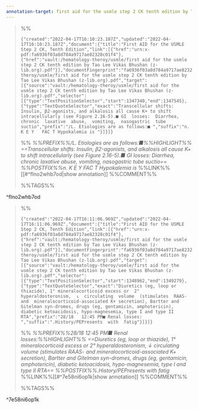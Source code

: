 ```yaml
---
annotation-target: first aid for the usmle step 2 CK tenth edition by Tao Lee Vikas Bhushan (z-lib.org).pdf
---
```



>%%
>```annotation-json
>{"created":"2022-04-17T16:10:23.187Z","updated":"2022-04-17T16:10:23.187Z","document":{"title":"First AID for the USMLE Step 2 CK, Tenth Edition","link":[{"href":"urn:x-pdf:fa6936f03a8d784a9717ae82328c01f4"},{"href":"vault:/hematology-theroy/usmle/first aid for the usmle step 2 CK tenth edition by Tao Lee Vikas Bhushan (z-lib.org).pdf"}],"documentFingerprint":"fa6936f03a8d784a9717ae82328c01f4"},"uri":"vault:/hematology-theroy/usmle/first aid for the usmle step 2 CK tenth edition by Tao Lee Vikas Bhushan (z-lib.org).pdf","target":[{"source":"vault:/hematology-theroy/usmle/first aid for the usmle step 2 CK tenth edition by Tao Lee Vikas Bhushan (z-lib.org).pdf","selector":[{"type":"TextPositionSelector","start":1347340,"end":1347545},{"type":"TextQuoteSelector","exact":"Transcellular shifts: Insulin, β2-agonists, and alkalosis all cause K+ to shift intracellularly (see Figure 2.16-5).■ GI  losses:  Diarrhea,  chronic  laxative  abuse,  vomiting,  nasogastric  tube  suctio","prefix":"/L. Etiologies are as follows:■ ","suffix":"n. K E Y   FAC T Hypokalemia is "}]}]}
>```
>%%
>*%%PREFIX%%/L. Etiologies are as follows:■%%HIGHLIGHT%% ==Transcellular shifts: Insulin, β2-agonists, and alkalosis all cause K+ to shift intracellularly (see Figure 2.16-5).■ GI  losses:  Diarrhea,  chronic  laxative  abuse,  vomiting,  nasogastric  tube  suctio== %%POSTFIX%%n. K E Y   FAC T Hypokalemia is*
>%%LINK%%[[#^flno2whb7od|show annotation]]
>%%COMMENT%%
>
>%%TAGS%%
>
^flno2whb7od


>%%
>```annotation-json
>{"created":"2022-04-17T16:11:06.969Z","updated":"2022-04-17T16:11:06.969Z","document":{"title":"First AID for the USMLE Step 2 CK, Tenth Edition","link":[{"href":"urn:x-pdf:fa6936f03a8d784a9717ae82328c01f4"},{"href":"vault:/hematology-theroy/usmle/first aid for the usmle step 2 CK tenth edition by Tao Lee Vikas Bhushan (z-lib.org).pdf"}],"documentFingerprint":"fa6936f03a8d784a9717ae82328c01f4"},"uri":"vault:/hematology-theroy/usmle/first aid for the usmle step 2 CK tenth edition by Tao Lee Vikas Bhushan (z-lib.org).pdf","target":[{"source":"vault:/hematology-theroy/usmle/first aid for the usmle step 2 CK tenth edition by Tao Lee Vikas Bhushan (z-lib.org).pdf","selector":[{"type":"TextPositionSelector","start":1348962,"end":1349279},{"type":"TextQuoteSelector","exact":"Diuretics (eg, loop or thiazide), 1° mineralocorticoid excess or  2°  hyperaldosteronism,  ↓  circulating  volume  (stimulates  RAAS-  and  mineralocorticoid-associated K+ secretion), Bartter and Gitelman syn-dromes, drugs (eg, gentamicin, amphotericin), diabetic ketoacidosis, hypo-magnesemia, type I and type II RTA","prefix":"28/18   12:45 PM■ Renal losses: ","suffix":".History/PEPresents  with  fatig"}]}]}
>```
>%%
>*%%PREFIX%%28/18   12:45 PM■ Renal losses:%%HIGHLIGHT%% ==Diuretics (eg, loop or thiazide), 1° mineralocorticoid excess or  2°  hyperaldosteronism,  ↓  circulating  volume  (stimulates  RAAS-  and  mineralocorticoid-associated K+ secretion), Bartter and Gitelman syn-dromes, drugs (eg, gentamicin, amphotericin), diabetic ketoacidosis, hypo-magnesemia, type I and type II RTA== %%POSTFIX%%.History/PEPresents  with  fatig*
>%%LINK%%[[#^7e58ni6op1k|show annotation]]
>%%COMMENT%%
>
>%%TAGS%%
>
^7e58ni6op1k
